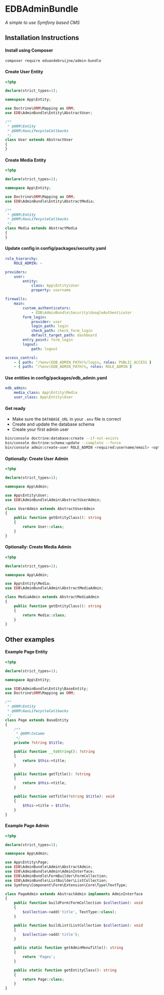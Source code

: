 # EDBAdminBundle
*A simple to use Symfony based CMS*


## Installation Instructions

#### Install using Composer

```bash
composer require eduandebruijne/admin-bundle
```

#### Create User Entity

```php
<?php

declare(strict_types=1);

namespace App\Entity;

use Doctrine\ORM\Mapping as ORM;
use EDB\AdminBundle\Entity\AbstractUser;

/**
 * @ORM\Entity
 * @ORM\HasLifecycleCallbacks
 */
class User extends AbstractUser
{
}
```

#### Create Media Entity

```php
<?php

declare(strict_types=1);

namespace App\Entity;

use Doctrine\ORM\Mapping as ORM;
use EDB\AdminBundle\Entity\AbstractMedia;

/**
 * @ORM\Entity
 * @ORM\HasLifecycleCallbacks
 */
class Media extends AbstractMedia
{
}
```

#### Update config in config/packages/security.yaml

```yaml
role_hierarchy:
    ROLE_ADMIN: ~

providers:
    user:
        entity:
            class: App\Entity\User
            property: username

firewalls:
    main:
        custom_authenticators:
            - EDB\AdminBundle\Security\GoogleAuthenticator
        form_login:
            provider: user
            login_path: login
            check_path: check_form_login
            default_target_path: dashboard
        entry_point: form_login
        logout:
            path: logout

access_control:
    - { path: ^/%env(EDB_ADMIN_PATH)%/login, roles: PUBLIC_ACCESS }
    - { path: ^/%env(EDB_ADMIN_PATH)%, roles: ROLE_ADMIN }
```

#### Use entities in config/packages/edb_admin.yaml

```yaml
edb_admin:
    media_class: App\Entity\Media
    user_class: App\Entity\User
```

#### Get ready

* Make sure the `DATABASE_URL` in your `.env` file is correct
* Create and update the database schema
* Create your first admin user

```bash
bin/console doctrine:database:create --if-not-exists
bin/console doctrine:schema:update --complete --force
bin/console admin:create-user ROLE_ADMIN <required:username/email> <optional:password>
```

#### Optionally: Create User Admin

```php
<?php

declare(strict_types=1);

namespace App\Admin;

use App\Entity\User;
use EDB\AdminBundle\Admin\AbstractUserAdmin;

class UserAdmin extends AbstractUserAdmin
{
    public function getEntityClass(): string
    {
        return User::class;
    }
}

```

#### Optionally: Create Media Admin

```php
<?php

declare(strict_types=1);

namespace App\Admin;

use App\Entity\Media;
use EDB\AdminBundle\Admin\AbstractMediaAdmin;

class MediaAdmin extends AbstractMediaAdmin
{
    public function getEntityClass(): string
    {
        return Media::class;
    }
}
```

## Other examples

#### Example Page Entity

```php
<?php

declare(strict_types=1);

namespace App\Entity;

use EDB\AdminBundle\Entity\BaseEntity;
use Doctrine\ORM\Mapping as ORM;

/** 
 * @ORM\Entity
 * @ORM\HasLifecycleCallbacks
 */
class Page extends BaseEntity
{
    /**
     * @ORM\Column
     */
    private ?string $title;

    public function __toString(): ?string
    {
        return $this->title;
    }

    public function getTitle(): ?string
    {
        return $this->title;
    }

    public function setTitle(?string $title): void
    {
        $this->title = $title;
    }
}
```

#### Example Page Admin

```php
<?php

declare(strict_types=1);

namespace App\Admin;

use App\Entity\Page;
use EDB\AdminBundle\Admin\AbstractAdmin;
use EDB\AdminBundle\Admin\AdminInterface;
use EDB\AdminBundle\FormBuilder\FormCollection;
use EDB\AdminBundle\ListBuilder\ListCollection;
use Symfony\Component\Form\Extension\Core\Type\TextType;

class PageAdmin extends AbstractAdmin implements AdminInterface
{
    public function buildForm(FormCollection $collection): void
    {
        $collection->add('title', TextType::class);
    }

    public function buildList(ListCollection $collection): void
    {
        $collection->add('title');
    }

    public static function getAdminMenuTitle(): string
    {
        return 'Pages';
    }

    public static function getEntityClass(): string
    {
        return Page::class;
    }
}
```
